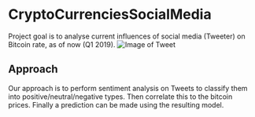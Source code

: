 # CryptoCurrenciesSocialMedia
Project goal is to analyse current influences of social media (Tweeter) on Bitcoin rate, as of now (Q1 2019).
![Image of Tweet]("Pictures/twitterbitcoin.jpg")
## Approach
Our approach is to perform sentiment analysis on Tweets to classify them into positive/neutral/negative types.
Then correlate this to the bitcoin prices. Finally a prediction can be made using the resulting model.


